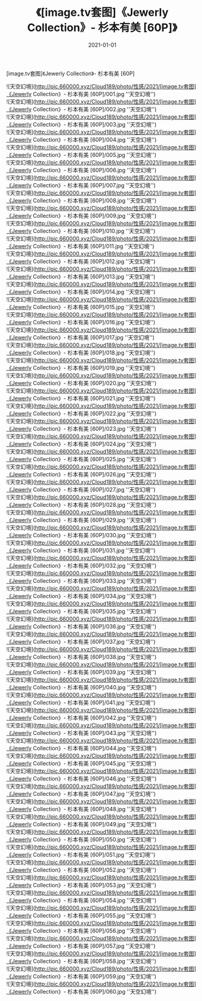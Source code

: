 ﻿---
layout: post
title:  《[image.tv套图]《Jewerly Collection》- 杉本有美 [60P]》
date:   2021-01-01
img: http://pic.660000.xyz/Cloud189/photo/性感/2021/[image.tv套图]《Jewerly Collection》- 杉本有美 [60P]/000.jpg
categories: [美女, 性感, 泳衣]
---

[image.tv套图]《Jewerly Collection》- 杉本有美 [60P]



![天空幻境](http://pic.660000.xyz/Cloud189/photo/性感/2021/[image.tv套图]《Jewerly Collection》- 杉本有美 [60P]/001.jpg ''天空幻境'') <br>
![天空幻境](http://pic.660000.xyz/Cloud189/photo/性感/2021/[image.tv套图]《Jewerly Collection》- 杉本有美 [60P]/002.jpg ''天空幻境'') <br>
![天空幻境](http://pic.660000.xyz/Cloud189/photo/性感/2021/[image.tv套图]《Jewerly Collection》- 杉本有美 [60P]/003.jpg ''天空幻境'') <br>
![天空幻境](http://pic.660000.xyz/Cloud189/photo/性感/2021/[image.tv套图]《Jewerly Collection》- 杉本有美 [60P]/004.jpg ''天空幻境'') <br>
![天空幻境](http://pic.660000.xyz/Cloud189/photo/性感/2021/[image.tv套图]《Jewerly Collection》- 杉本有美 [60P]/005.jpg ''天空幻境'') <br>
![天空幻境](http://pic.660000.xyz/Cloud189/photo/性感/2021/[image.tv套图]《Jewerly Collection》- 杉本有美 [60P]/006.jpg ''天空幻境'') <br>
![天空幻境](http://pic.660000.xyz/Cloud189/photo/性感/2021/[image.tv套图]《Jewerly Collection》- 杉本有美 [60P]/007.jpg ''天空幻境'') <br>
![天空幻境](http://pic.660000.xyz/Cloud189/photo/性感/2021/[image.tv套图]《Jewerly Collection》- 杉本有美 [60P]/008.jpg ''天空幻境'') <br>
![天空幻境](http://pic.660000.xyz/Cloud189/photo/性感/2021/[image.tv套图]《Jewerly Collection》- 杉本有美 [60P]/009.jpg ''天空幻境'') <br>
![天空幻境](http://pic.660000.xyz/Cloud189/photo/性感/2021/[image.tv套图]《Jewerly Collection》- 杉本有美 [60P]/010.jpg ''天空幻境'') <br>
![天空幻境](http://pic.660000.xyz/Cloud189/photo/性感/2021/[image.tv套图]《Jewerly Collection》- 杉本有美 [60P]/011.jpg ''天空幻境'') <br>
![天空幻境](http://pic.660000.xyz/Cloud189/photo/性感/2021/[image.tv套图]《Jewerly Collection》- 杉本有美 [60P]/012.jpg ''天空幻境'') <br>
![天空幻境](http://pic.660000.xyz/Cloud189/photo/性感/2021/[image.tv套图]《Jewerly Collection》- 杉本有美 [60P]/013.jpg ''天空幻境'') <br>
![天空幻境](http://pic.660000.xyz/Cloud189/photo/性感/2021/[image.tv套图]《Jewerly Collection》- 杉本有美 [60P]/014.jpg ''天空幻境'') <br>
![天空幻境](http://pic.660000.xyz/Cloud189/photo/性感/2021/[image.tv套图]《Jewerly Collection》- 杉本有美 [60P]/015.jpg ''天空幻境'') <br>
![天空幻境](http://pic.660000.xyz/Cloud189/photo/性感/2021/[image.tv套图]《Jewerly Collection》- 杉本有美 [60P]/016.jpg ''天空幻境'') <br>
![天空幻境](http://pic.660000.xyz/Cloud189/photo/性感/2021/[image.tv套图]《Jewerly Collection》- 杉本有美 [60P]/017.jpg ''天空幻境'') <br>
![天空幻境](http://pic.660000.xyz/Cloud189/photo/性感/2021/[image.tv套图]《Jewerly Collection》- 杉本有美 [60P]/018.jpg ''天空幻境'') <br>
![天空幻境](http://pic.660000.xyz/Cloud189/photo/性感/2021/[image.tv套图]《Jewerly Collection》- 杉本有美 [60P]/019.jpg ''天空幻境'') <br>
![天空幻境](http://pic.660000.xyz/Cloud189/photo/性感/2021/[image.tv套图]《Jewerly Collection》- 杉本有美 [60P]/020.jpg ''天空幻境'') <br>
![天空幻境](http://pic.660000.xyz/Cloud189/photo/性感/2021/[image.tv套图]《Jewerly Collection》- 杉本有美 [60P]/021.jpg ''天空幻境'') <br>
![天空幻境](http://pic.660000.xyz/Cloud189/photo/性感/2021/[image.tv套图]《Jewerly Collection》- 杉本有美 [60P]/022.jpg ''天空幻境'') <br>
![天空幻境](http://pic.660000.xyz/Cloud189/photo/性感/2021/[image.tv套图]《Jewerly Collection》- 杉本有美 [60P]/023.jpg ''天空幻境'') <br>
![天空幻境](http://pic.660000.xyz/Cloud189/photo/性感/2021/[image.tv套图]《Jewerly Collection》- 杉本有美 [60P]/024.jpg ''天空幻境'') <br>
![天空幻境](http://pic.660000.xyz/Cloud189/photo/性感/2021/[image.tv套图]《Jewerly Collection》- 杉本有美 [60P]/025.jpg ''天空幻境'') <br>
![天空幻境](http://pic.660000.xyz/Cloud189/photo/性感/2021/[image.tv套图]《Jewerly Collection》- 杉本有美 [60P]/026.jpg ''天空幻境'') <br>
![天空幻境](http://pic.660000.xyz/Cloud189/photo/性感/2021/[image.tv套图]《Jewerly Collection》- 杉本有美 [60P]/027.jpg ''天空幻境'') <br>
![天空幻境](http://pic.660000.xyz/Cloud189/photo/性感/2021/[image.tv套图]《Jewerly Collection》- 杉本有美 [60P]/028.jpg ''天空幻境'') <br>
![天空幻境](http://pic.660000.xyz/Cloud189/photo/性感/2021/[image.tv套图]《Jewerly Collection》- 杉本有美 [60P]/029.jpg ''天空幻境'') <br>
![天空幻境](http://pic.660000.xyz/Cloud189/photo/性感/2021/[image.tv套图]《Jewerly Collection》- 杉本有美 [60P]/030.jpg ''天空幻境'') <br>
![天空幻境](http://pic.660000.xyz/Cloud189/photo/性感/2021/[image.tv套图]《Jewerly Collection》- 杉本有美 [60P]/031.jpg ''天空幻境'') <br>
![天空幻境](http://pic.660000.xyz/Cloud189/photo/性感/2021/[image.tv套图]《Jewerly Collection》- 杉本有美 [60P]/032.jpg ''天空幻境'') <br>
![天空幻境](http://pic.660000.xyz/Cloud189/photo/性感/2021/[image.tv套图]《Jewerly Collection》- 杉本有美 [60P]/033.jpg ''天空幻境'') <br>
![天空幻境](http://pic.660000.xyz/Cloud189/photo/性感/2021/[image.tv套图]《Jewerly Collection》- 杉本有美 [60P]/034.jpg ''天空幻境'') <br>
![天空幻境](http://pic.660000.xyz/Cloud189/photo/性感/2021/[image.tv套图]《Jewerly Collection》- 杉本有美 [60P]/035.jpg ''天空幻境'') <br>
![天空幻境](http://pic.660000.xyz/Cloud189/photo/性感/2021/[image.tv套图]《Jewerly Collection》- 杉本有美 [60P]/036.jpg ''天空幻境'') <br>
![天空幻境](http://pic.660000.xyz/Cloud189/photo/性感/2021/[image.tv套图]《Jewerly Collection》- 杉本有美 [60P]/037.jpg ''天空幻境'') <br>
![天空幻境](http://pic.660000.xyz/Cloud189/photo/性感/2021/[image.tv套图]《Jewerly Collection》- 杉本有美 [60P]/038.jpg ''天空幻境'') <br>
![天空幻境](http://pic.660000.xyz/Cloud189/photo/性感/2021/[image.tv套图]《Jewerly Collection》- 杉本有美 [60P]/039.jpg ''天空幻境'') <br>
![天空幻境](http://pic.660000.xyz/Cloud189/photo/性感/2021/[image.tv套图]《Jewerly Collection》- 杉本有美 [60P]/040.jpg ''天空幻境'') <br>
![天空幻境](http://pic.660000.xyz/Cloud189/photo/性感/2021/[image.tv套图]《Jewerly Collection》- 杉本有美 [60P]/041.jpg ''天空幻境'') <br>
![天空幻境](http://pic.660000.xyz/Cloud189/photo/性感/2021/[image.tv套图]《Jewerly Collection》- 杉本有美 [60P]/042.jpg ''天空幻境'') <br>
![天空幻境](http://pic.660000.xyz/Cloud189/photo/性感/2021/[image.tv套图]《Jewerly Collection》- 杉本有美 [60P]/043.jpg ''天空幻境'') <br>
![天空幻境](http://pic.660000.xyz/Cloud189/photo/性感/2021/[image.tv套图]《Jewerly Collection》- 杉本有美 [60P]/044.jpg ''天空幻境'') <br>
![天空幻境](http://pic.660000.xyz/Cloud189/photo/性感/2021/[image.tv套图]《Jewerly Collection》- 杉本有美 [60P]/045.jpg ''天空幻境'') <br>
![天空幻境](http://pic.660000.xyz/Cloud189/photo/性感/2021/[image.tv套图]《Jewerly Collection》- 杉本有美 [60P]/046.jpg ''天空幻境'') <br>
![天空幻境](http://pic.660000.xyz/Cloud189/photo/性感/2021/[image.tv套图]《Jewerly Collection》- 杉本有美 [60P]/047.jpg ''天空幻境'') <br>
![天空幻境](http://pic.660000.xyz/Cloud189/photo/性感/2021/[image.tv套图]《Jewerly Collection》- 杉本有美 [60P]/048.jpg ''天空幻境'') <br>
![天空幻境](http://pic.660000.xyz/Cloud189/photo/性感/2021/[image.tv套图]《Jewerly Collection》- 杉本有美 [60P]/049.jpg ''天空幻境'') <br>
![天空幻境](http://pic.660000.xyz/Cloud189/photo/性感/2021/[image.tv套图]《Jewerly Collection》- 杉本有美 [60P]/050.jpg ''天空幻境'') <br>
![天空幻境](http://pic.660000.xyz/Cloud189/photo/性感/2021/[image.tv套图]《Jewerly Collection》- 杉本有美 [60P]/051.jpg ''天空幻境'') <br>
![天空幻境](http://pic.660000.xyz/Cloud189/photo/性感/2021/[image.tv套图]《Jewerly Collection》- 杉本有美 [60P]/052.jpg ''天空幻境'') <br>
![天空幻境](http://pic.660000.xyz/Cloud189/photo/性感/2021/[image.tv套图]《Jewerly Collection》- 杉本有美 [60P]/053.jpg ''天空幻境'') <br>
![天空幻境](http://pic.660000.xyz/Cloud189/photo/性感/2021/[image.tv套图]《Jewerly Collection》- 杉本有美 [60P]/054.jpg ''天空幻境'') <br>
![天空幻境](http://pic.660000.xyz/Cloud189/photo/性感/2021/[image.tv套图]《Jewerly Collection》- 杉本有美 [60P]/055.jpg ''天空幻境'') <br>
![天空幻境](http://pic.660000.xyz/Cloud189/photo/性感/2021/[image.tv套图]《Jewerly Collection》- 杉本有美 [60P]/056.jpg ''天空幻境'') <br>
![天空幻境](http://pic.660000.xyz/Cloud189/photo/性感/2021/[image.tv套图]《Jewerly Collection》- 杉本有美 [60P]/057.jpg ''天空幻境'') <br>
![天空幻境](http://pic.660000.xyz/Cloud189/photo/性感/2021/[image.tv套图]《Jewerly Collection》- 杉本有美 [60P]/058.jpg ''天空幻境'') <br>
![天空幻境](http://pic.660000.xyz/Cloud189/photo/性感/2021/[image.tv套图]《Jewerly Collection》- 杉本有美 [60P]/059.jpg ''天空幻境'') <br>
![天空幻境](http://pic.660000.xyz/Cloud189/photo/性感/2021/[image.tv套图]《Jewerly Collection》- 杉本有美 [60P]/060.jpg ''天空幻境'') <br>